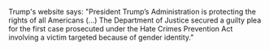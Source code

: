 Trump's website says: "President Trump’s Administration is protecting the rights of all Americans (...) The Department of Justice secured a guilty plea for the first case prosecuted under the Hate Crimes Prevention Act involving a victim targeted because of gender identity."